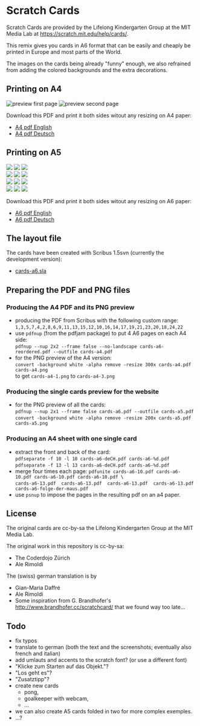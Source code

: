 # Scratch Cards

Scratch Cards are provided by the Lifelong Kindergarten Group at the MIT Media Lab at <https://scratch.mit.edu/help/cards/>.

This remix gives you cards in A6 format that can be easily and cheaply be printed in Europe and most parts of the World.

The images on the cards being already "funny" enough, we also refrained from adding the colored backgrounds and the extra decorations.

## Printing on A4

![preview first page](preview/cards-a4-0.png)
![preview second page](preview/cards-a4-1.png)  

Download this PDF and print it both sides witout any resizing on A4 paper:  

- [A4 pdf English](https://github.com/CoderDojoZH/resources/raw/master/cards/cards-a4.pdf)
- [A4 pdf Deutsch](https://github.com/CoderDojoZH/resources/raw/master/cards/cards-a4-deCH.pdf)

## Printing on A5

![](preview/cards-a5-0.png)
![](preview/cards-a5-1.png)
![](preview/cards-a5-2.png)  
![](preview/cards-a5-3.png)
![](preview/cards-a5-4.png)
![](preview/cards-a5-5.png)  
![](preview/cards-a5-6.png)
![](preview/cards-a5-7.png)
![](preview/cards-a5-8.png)  
![](preview/cards-a5-9.png)
![](preview/cards-a5-10.png)
![](preview/cards-a5-11.png)

Download this PDF and print it both sides witout any resizing on A6 paper:

- [A6 pdf English](cards-a6.pdf)
- [A6 pdf Deutsch](cards-a6-deCH.pdf)

## The layout file

The cards have been created with Scribus 1.5svn (currently the development version):

- [cards-a6.sla](cards-a6.sla)

## Preparing the PDF and PNG files

### Producing the A4 PDF and its PNG preview

- producing the PDF from Scribus with the following custom range:  
  `1,3,5,7,4,2,8,6,9,11,13,15,12,10,16,14,17,19,21,23,20,18,24,22`
- use `pdfnup` (from the pdfjam package) to put 4 A6 pages on each A4 side:  
  `pdfnup --nup 2x2 --frame false --no-landscape cards-a6-reordered.pdf --outfile cards-a4.pdf`
- for the PNG preview of the A4 version:  
  `convert -background white -alpha remove -resize 300x cards-a4.pdf cards-a4.png`  
  to get `cards-a4-1.png` to `cards-a4-3.png`

### Producing the single cards preview for the website

- for the PNG preview of all the cards:  
  `pdfnup --nup 2x1 --frame false cards-a6.pdf --outfile cards-a5.pdf`  
  `convert -background white -alpha remove -resize 200x cards-a5.pdf cards-a5.png`

### Producing an A4 sheet with one single card

- extract the front and back of the card:  
  `pdfseparate -f 10 -l 10 cards-a6-deCH.pdf cards-a6-%d.pdf`  
  `pdfseparate -f 13 -l 13 cards-a6-deCH.pdf cards-a6-%d.pdf`
- merge four times each page:
  `pdfunite cards-a6-10.pdf cards-a6-10.pdf cards-a6-10.pdf cards-a6-10.pdf \`  
  `cards-a6-13.pdf  cards-a6-13.pdf  cards-a6-13.pdf  cards-a6-13.pdf cards-a6-folge-der-maus.pdf`
- use `psnup` to impose the pages in the resulting pdf on an a4 paper.

## License

The original cards are cc-by-sa the Lifelong Kindergarten Group at the MIT Media Lab.

The original work in this repository is cc-by-sa:
- The Coderdojo Zürich
- Ale Rimoldi

The (swiss) german translation is by
- Gian-Maria Daffré
- Ale Rimoldi
- Some inspiration from G. Brandhofer's <http://www.brandhofer.cc/scratchcard/> that we found way too late...

## Todo

- fix typos 
- translate to german (both the text and the screenshots; eventually also french and italian) 
- add umlauts and accents to the scratch font? (or use a different font)
- "Klicke zum Starten auf das Objekt."?
- "Los geht es"?
- "Zusatztipp"?
- create new cards
  - pong,
  - goalkeeper with webcam,
  - ...
- we can also create A5 cards folded in two for more complex exemples.
- ...? 
